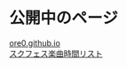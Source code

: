 公開中のページ
==============
[ore0.github.io](http://ore0.github.io)  
[スクフェス楽曲時間リスト](http://ore0.github.io/siftime.html)
